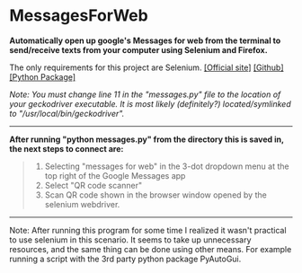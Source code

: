 # MessagesForWeb
**Automatically open up google's Messages for web from the terminal to send/receive texts from your computer using Selenium and Firefox.**

The only requirements for this project are Selenium. [[Official site]](https://selenium.dev/) [[Github]](https://github.com/SeleniumHQ/selenium) [[Python Package]](https://pypi.org/project/selenium/)

*Note: You must change line 11 in the "messages.py" file to the location of your geckodriver executable. It is most likely (definitely?) located/symlinked to "/usr/local/bin/geckodriver".*

-------------------------------------------------------------------------------------------------------------------------------

**After running "python messages.py" from the directory this is saved in, the next steps to connect are:**
   
> 1) Selecting "messages for web" in the 3-dot dropdown menu at the top right of the Google Messages app
> 2) Select "QR code scanner"
> 3) Scan QR code shown in the browser window opened by the selenium webdriver.


-------------------------------------------------------------------------------------------------------------------------------
Note: After running this program for some time I realized it wasn't practical to use selenium in this scenario. It seems to take up unnecessary resources, and the same thing can be done using other means. For example running a script with the 3rd party python package PyAutoGui. 
